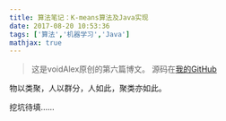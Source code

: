 ```yaml
---
title: 算法笔记：K-means算法及Java实现
date: 2017-08-20 10:53:36
tags: ['算法','机器学习','Java']
mathjax: true
---
```

> 这是voidAlex原创的第六篇博文。
> 源码在[我的GitHub](https://github.com/voidAlex)

物以类聚，人以群分，人如此，聚类亦如此。
<!-- more -->

挖坑待填……